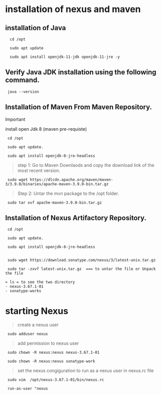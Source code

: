 # installation of nexus and maven

## installation of Java
  
      cd /opt 
   
      sudo apt update
   
      sudo apt install openjdk-11-jdk openjdk-11-jre -y
    

## Verify Java JDK installation using the following command.

     java --version

## Installation of  Maven  From Maven Repository.

>[!IMPORTANT]
>install open Jdk 8 (maven pre-requiste)
 
     cd /opt
   
     sudo apt update.
     
     sudo apt install openjdk-8-jre-headless


 > step 1: Go to Maven Downlaods and copy the download link of the most recent version.

     sudo wget https://dlcdn.apache.org/maven/maven-3/3.9.0/binaries/apache-maven-3.9.0-bin.tar.gz

 > Step 2: Untar the mvn package to the /opt folder.
    
     sudo tar xvf apache-maven-3.9.0-bin.tar.gz  

## Installation of  Nexus Artifactory Repository.  

     cd /opt

     sudo apt update.

     sudo apt install openjdk-8-jre-headless

     
     sudo wget https://download.sonatype.com/nexus/3/latest-unix.tar.gz

     sudo tar -zxvf latest-unix.tar.gz  === to untar the file or Unpack the file

    > ls = to see the two directory
    - nexus-3.67.1-01
    - sonatype-works

# starting Nexus
 > create a nexus user
    
     sudo adduser nexus
 
 > add permission to nexus user

     sudo chown -R nexus:nexus nexus-3.67.1-01
     
     sudo chown -R nexus:nexus sonatype-work

 > set the nexus congiguration to run as a nexus user in nexus.rc file

     sudo vim  /opt/nexus-3.67.1-01/bin/nexus.rc
    
     run-as-user "nexus
